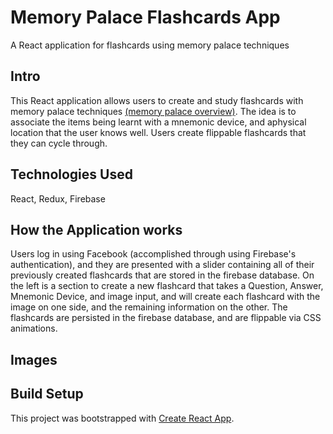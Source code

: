 # Memory Palace Flashcards App

A React application for flashcards using memory palace techniques

## Intro

This React application allows users to create and study flashcards with memory palace techniques <a href="https://en.wikipedia.org/wiki/Method_of_loci">(memory palace overview)</a>. The idea is to associate the items being learnt with a mnemonic device, and aphysical location that the user knows well. Users create flippable flashcards that they can cycle through.

## Technologies Used

React, Redux, Firebase

## How the Application works

Users log in using Facebook (accomplished through using Firebase's authentication), and they are presented with a slider containing all of their previously created flashcards that are stored in the firebase database. On the left is a section to create a new flashcard that takes a Question, Answer, Mnemonic Device, and image input, and will create each flashcard with the image on one side, and the remaining information on the other. The flashcards are persisted in the firebase database, and are flippable via CSS animations.

## Images


## Build Setup



This project was bootstrapped with [Create React App](https://github.com/facebookincubator/create-react-app).
